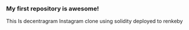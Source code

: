 ### My first repository is awesome!

This  Is decentragram  Instagram  clone  using  solidity   deployed to  renkeby 

